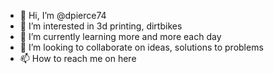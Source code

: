 - 👋 Hi, I’m @dpierce74
- 👀 I’m interested in 3d printing, dirtbikes
- 🌱 I’m currently learning more and more each day
- 💞️ I’m looking to collaborate on ideas, solutions to problems
- 📫 How to reach me on here

<!---
dpierce74/dpierce74 is a ✨ special ✨ repository because its `README.md` (this file) appears on your GitHub profile.
You can click the Preview link to take a look at your changes.
--->
